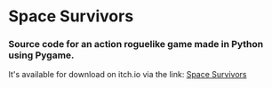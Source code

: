 # Space Survivors

### Source code for an action roguelike game made in Python using Pygame.

It's available for download on itch.io via the link: [Space Survivors](https://mgimenes.itch.io/space-survivors)
